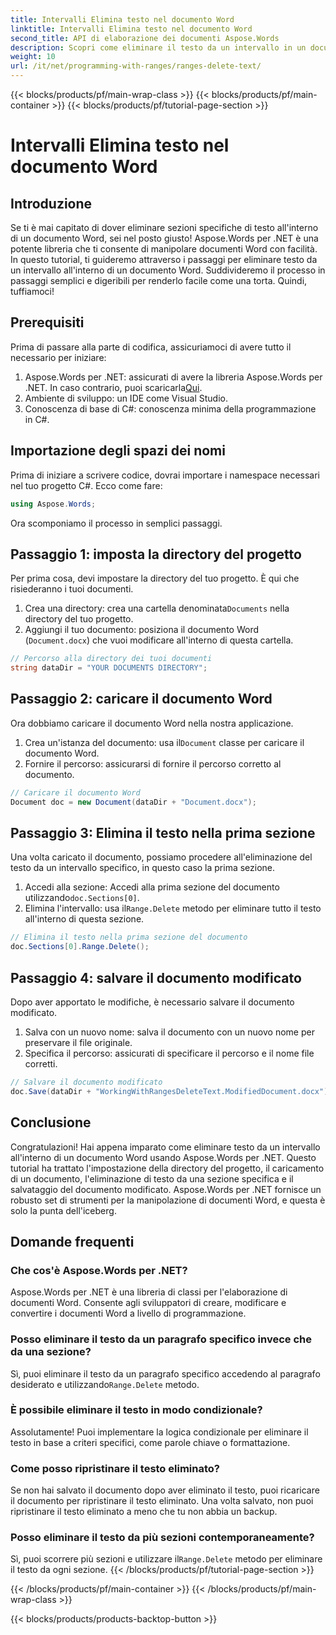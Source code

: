 ```yaml
---
title: Intervalli Elimina testo nel documento Word
linktitle: Intervalli Elimina testo nel documento Word
second_title: API di elaborazione dei documenti Aspose.Words
description: Scopri come eliminare il testo da un intervallo in un documento Word usando Aspose.Words per .NET con questo tutorial passo dopo passo. Perfetto per gli sviluppatori C#.
weight: 10
url: /it/net/programming-with-ranges/ranges-delete-text/
---
```


{{< blocks/products/pf/main-wrap-class >}}
{{< blocks/products/pf/main-container >}}
{{< blocks/products/pf/tutorial-page-section >}}

# Intervalli Elimina testo nel documento Word

## Introduzione

Se ti è mai capitato di dover eliminare sezioni specifiche di testo all'interno di un documento Word, sei nel posto giusto! Aspose.Words per .NET è una potente libreria che ti consente di manipolare documenti Word con facilità. In questo tutorial, ti guideremo attraverso i passaggi per eliminare testo da un intervallo all'interno di un documento Word. Suddivideremo il processo in passaggi semplici e digeribili per renderlo facile come una torta. Quindi, tuffiamoci!

## Prerequisiti

Prima di passare alla parte di codifica, assicuriamoci di avere tutto il necessario per iniziare:

1.  Aspose.Words per .NET: assicurati di avere la libreria Aspose.Words per .NET. In caso contrario, puoi scaricarla[Qui](https://releases.aspose.com/words/net/).
2. Ambiente di sviluppo: un IDE come Visual Studio.
3. Conoscenza di base di C#: conoscenza minima della programmazione in C#.

## Importazione degli spazi dei nomi

Prima di iniziare a scrivere codice, dovrai importare i namespace necessari nel tuo progetto C#. Ecco come fare:

```csharp
using Aspose.Words;
```

Ora scomponiamo il processo in semplici passaggi.

## Passaggio 1: imposta la directory del progetto

Per prima cosa, devi impostare la directory del tuo progetto. È qui che risiederanno i tuoi documenti.

1.  Crea una directory: crea una cartella denominata`Documents` nella directory del tuo progetto.
2. Aggiungi il tuo documento: posiziona il documento Word (`Document.docx`) che vuoi modificare all'interno di questa cartella.

```csharp
// Percorso alla directory dei tuoi documenti
string dataDir = "YOUR DOCUMENTS DIRECTORY";
```

## Passaggio 2: caricare il documento Word

Ora dobbiamo caricare il documento Word nella nostra applicazione.

1.  Crea un'istanza del documento: usa il`Document` classe per caricare il documento Word.
2. Fornire il percorso: assicurarsi di fornire il percorso corretto al documento.

```csharp
// Caricare il documento Word
Document doc = new Document(dataDir + "Document.docx");
```

## Passaggio 3: Elimina il testo nella prima sezione

Una volta caricato il documento, possiamo procedere all'eliminazione del testo da un intervallo specifico, in questo caso la prima sezione.

1.  Accedi alla sezione: Accedi alla prima sezione del documento utilizzando`doc.Sections[0]`.
2.  Elimina l'intervallo: usa il`Range.Delete` metodo per eliminare tutto il testo all'interno di questa sezione.

```csharp
// Elimina il testo nella prima sezione del documento
doc.Sections[0].Range.Delete();
```

## Passaggio 4: salvare il documento modificato

Dopo aver apportato le modifiche, è necessario salvare il documento modificato.

1. Salva con un nuovo nome: salva il documento con un nuovo nome per preservare il file originale.
2. Specifica il percorso: assicurati di specificare il percorso e il nome file corretti.

```csharp
// Salvare il documento modificato
doc.Save(dataDir + "WorkingWithRangesDeleteText.ModifiedDocument.docx");
```

## Conclusione

Congratulazioni! Hai appena imparato come eliminare testo da un intervallo all'interno di un documento Word usando Aspose.Words per .NET. Questo tutorial ha trattato l'impostazione della directory del progetto, il caricamento di un documento, l'eliminazione di testo da una sezione specifica e il salvataggio del documento modificato. Aspose.Words per .NET fornisce un robusto set di strumenti per la manipolazione di documenti Word, e questa è solo la punta dell'iceberg.

## Domande frequenti

### Che cos'è Aspose.Words per .NET?

Aspose.Words per .NET è una libreria di classi per l'elaborazione di documenti Word. Consente agli sviluppatori di creare, modificare e convertire i documenti Word a livello di programmazione.

### Posso eliminare il testo da un paragrafo specifico invece che da una sezione?

 Sì, puoi eliminare il testo da un paragrafo specifico accedendo al paragrafo desiderato e utilizzando`Range.Delete` metodo.

### È possibile eliminare il testo in modo condizionale?

Assolutamente! Puoi implementare la logica condizionale per eliminare il testo in base a criteri specifici, come parole chiave o formattazione.

### Come posso ripristinare il testo eliminato?

Se non hai salvato il documento dopo aver eliminato il testo, puoi ricaricare il documento per ripristinare il testo eliminato. Una volta salvato, non puoi ripristinare il testo eliminato a meno che tu non abbia un backup.

### Posso eliminare il testo da più sezioni contemporaneamente?

 Sì, puoi scorrere più sezioni e utilizzare il`Range.Delete` metodo per eliminare il testo da ogni sezione.
{{< /blocks/products/pf/tutorial-page-section >}}

{{< /blocks/products/pf/main-container >}}
{{< /blocks/products/pf/main-wrap-class >}}

{{< blocks/products/products-backtop-button >}}
